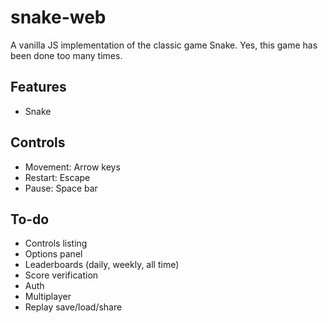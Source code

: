 # snake-web
A vanilla JS implementation of the classic game Snake. Yes, this game has been done too many times.

## Features
 - Snake

## Controls
 - Movement: Arrow keys
 - Restart: Escape
 - Pause: Space bar

 ## To-do
 - Controls listing
 - Options panel
 - Leaderboards (daily, weekly, all time)
 - Score verification
 - Auth
 - Multiplayer
 - Replay save/load/share